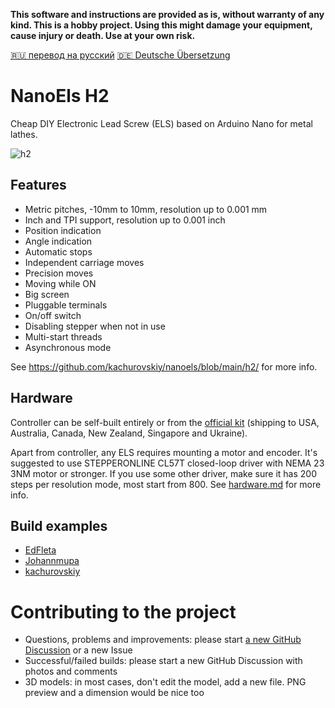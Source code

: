 **This software and instructions are provided as is, without warranty of any kind. This is a hobby project. Using this might damage your equipment, cause injury or death. Use at your own risk.**

[🇷🇺 перевод на русский](https://translate.google.com/translate?hl=en&sl=en&tl=ru&u=https%3A%2F%2Fgithub.com%2Fkachurovskiy%2Fnanoels%2Fblob%2Fmain%2FREADME.md)
[🇩🇪 Deutsche Übersetzung](https://translate.google.com/translate?hl=en&sl=en&tl=de&u=https%3A%2F%2Fgithub.com%2Fkachurovskiy%2Fnanoels%2Fblob%2Fmain%2FREADME.md)

# NanoEls H2

Cheap DIY Electronic Lead Screw (ELS) based on Arduino Nano for metal lathes.

![h2](https://user-images.githubusercontent.com/517919/217100828-9071f6ac-a719-4ce1-8656-21346a133838.png)

## Features

- Metric pitches, -10mm to 10mm, resolution up to 0.001 mm
- Inch and TPI support, resolution up to 0.001 inch
- Position indication
- Angle indication
- Automatic stops
- Independent carriage moves
- Precision moves
- Moving while ON
- Big screen
- Pluggable terminals
- On/off switch
- Disabling stepper when not in use
- Multi-start threads
- Asynchronous mode

See https://github.com/kachurovskiy/nanoels/blob/main/h2/ for more info.

## Hardware

Controller can be self-built entirely or from the [official kit](https://kachurovskiy.com/products/1-axis-electronic-lead-screw-controller-kit) (shipping to USA, Australia, Canada, New Zealand, Singapore and Ukraine).

Apart from controller, any ELS requires mounting a motor and encoder. It's suggested to use STEPPERONLINE CL57T closed-loop driver with NEMA 23 3NM motor or stronger. If you use some other driver, make sure it has 200 steps per resolution mode, most start from 800. See [hardware.md](hardware.md) for more info.

## Build examples

- [EdFleta](https://github.com/kachurovskiy/nanoels/discussions/87)
- [Johannmupa](https://github.com/kachurovskiy/nanoels/discussions/89)
- [kachurovskiy](https://youtu.be/jR4tBBHSl3c?t=62)

# Contributing to the project

- Questions, problems and improvements: please start [a new GitHub Discussion](https://github.com/kachurovskiy/nanoels/discussions/new) or a new Issue
- Successful/failed builds: please start a new GitHub Discussion with photos and comments
- 3D models: in most cases, don't edit the model, add a new file. PNG preview and a dimension would be nice too

